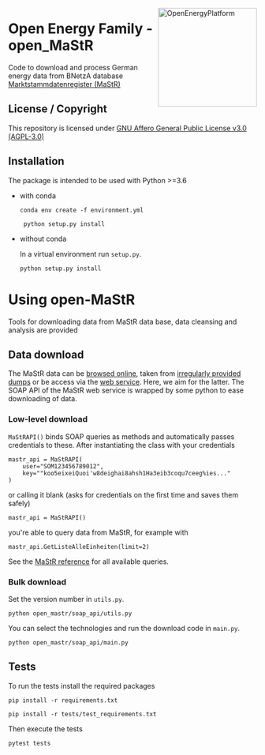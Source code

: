﻿<a href="https://openenergyplatform.org"><img align="right" width="200" height="200" src="https://avatars2.githubusercontent.com/u/37101913?s=400&u=9b593cfdb6048a05ea6e72d333169a65e7c922be&v=4" alt="OpenEnergyPlatform"></a>

# Open Energy Family - open_MaStR

Code to download and process German energy data from BNetzA database [Marktstammdatenregister (MaStR)](https://www.marktstammdatenregister.de/MaStR)

## License / Copyright

This repository is licensed under [GNU Affero General Public License v3.0 (AGPL-3.0)](https://www.gnu.org/licenses/agpl-3.0.en.html)

## Installation

The package is intended to be used with Python >=3.6

- with conda

    ```
    conda env create -f environment.yml
   ```
   
   ```
    python setup.py install
   ```

- without conda

    In a virtual environment run `setup.py`.

    ```
    python setup.py install
   ```

# Using open-MaStR

Tools for downloading data from MaStR data base, data cleansing and analysis are provided

## Data download

The MaStR data can be [browsed online](https://www.marktstammdatenregister.de/MaStR), 
taken from [irregularly provided dumps](https://www.bundesnetzagentur.de/DE/Sachgebiete/ElektrizitaetundGas/Unternehmen_Institutionen/DatenaustauschundMonitoring/Marktstammdatenregister/MaStR_node.html) 
or be access via the [web service](https://www.marktstammdatenregister.de/MaStRHilfe/subpages/webdienst.html).
Here, we aim for the latter. The SOAP API of the MaStR web service is wrapped by some python to ease downloading of data.

### Low-level download

`MaStRAPI()` binds SOAP queries as methods and automatically passes credentials to these. After 
instantiating the class with your credentials 

    mastr_api = MaStRAPI(
        user="SOM123456789012",
        key=""koo5eixeiQuoi'w8deighai8ahsh1Ha3eib3coqu7ceeg%ies..."
    )

or calling it blank (asks for credentials on the first time and saves them safely)

    mastr_api = MaStRAPI() 

you're able to query data from MaStR, for example with

    mastr_api.GetListeAlleEinheiten(limit=2)
    
See the [MaStR reference](https://www.marktstammdatenregister.de/MaStRHilfe/files/webdienst/Funktionen_MaStR_Webdienste_V1.2.26.html) for all available queries.

### Bulk download

Set the version number in `utils.py`.

```
python open_mastr/soap_api/utils.py
```

You can select the technologies and run the download code in `main.py`.

```
python open_mastr/soap_api/main.py
```

## Tests

To run the tests install the required packages

```
pip install -r requirements.txt

pip install -r tests/test_requirements.txt
```
Then execute the tests

```
pytest tests
```
